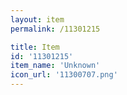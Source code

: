 ```yaml
---
layout: item
permalink: /11301215

title: Item
id: '11301215'
item_name: 'Unknown'
icon_url: '11300707.png'
---
```

